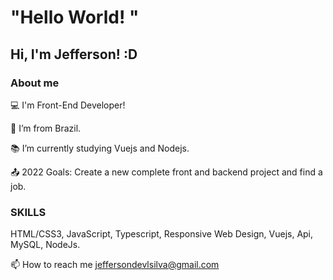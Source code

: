# "Hello World! " 
## Hi, I'm Jefferson! :D



### About me
:computer: I'm Front-End Developer!

:house_with_garden: I’m from Brazil.

:books: I’m currently studying Vuejs and Nodejs.

:outbox_tray: 2022 Goals: Create a new complete front and backend project and find a job.


### SKILLS
HTML/CSS3, JavaScript, Typescript, Responsive Web Design, Vuejs, Api, MySQL, NodeJs.

:mailbox: How to reach me jeffersondevlsilva@gmail.com
